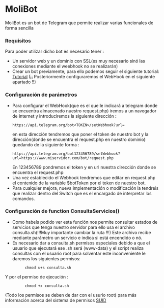 # MoliBot

MoliBot es un bot de Telegram que permite realizar varias funcionales de forma sencilla

### Requisitos

Para poder utilizar dicho bot es necesario tener :
 - Un servidor web y un dominio con SSL(es muy necesario sinó las conexiones mediante el weebhook no se realizarán)
 - Crear un bot previamente, para ello podemos seguir el siguiente tutorial: [Tutorial](https://planetachatbot.com/c%C3%B3mo-crear-un-bot-para-telegram-y-darle-funcionalidad-c5c7ec833f49)
   (¡¡ Posteriormente configuraremos el WebHook en el siguiente apartado !!)
   
### Configuración de parámetros

* Para configurar el WebHook(que es el que le indicará a telegram donde se encuentra almacenado nuestro request.php) iremos a un navegador de internet y introduciremos la siguiente dirección :
  ```
  https://api.telegram.org/bot<TOKEN>/setWebhook?url=
  ``` 
  en esta dirección tendremos que poner el token de nuestro bot y la dirección(donde se encuentra el request.php en nuestro dominio) quedando de la siguiente forma :
  ```
  https://api.telegram.org/bot123456789/setWebhook?url=https://www.miservidor.com/bot/request.php
  ```
  En 123456789 pondremos el token y en url nuestra dirección donde se encuentra el request.php
* Una vez establecido el Webhook tendremos que editar en request.php el contenido de la variable $botToken por el token de nuestro bot.
* Para cualquier mejora, nueva implementación o modificación la tendreis que realizar dentro del Switch que es el encargado de interpretar los comandos.
  
### Configuración de function ConsultaServicios()

* Como habeís podido ver esta función nos permite consultar estados de servicios que tenga nuestro servidor para ello usa el archivo consulta.sh(!!!Muy importante cambiar la ruta !!!)
  Este archivo recibe mediante parámetro un servicio e indica si está encendido o nó.
* Es necesario dar a consulta.sh permisos especiales debido a que el usuario que ejecutará ese .sh será (www-data) y el script realiza consultas con el usuario root
  para solventar este inconveniente le daremos los siguientes permisos:
 ```
          chmod u+s consulta.sh
 ```
 Y por el permiso de ejecución :
 ```         
          chmod +x consulta.sh 
 ```
          
 (Todo los permisos se deben de dar con el usurio root) para más información acerca del sistema de permisos [SUID](https://www.linuxnix.com/suid-set-suid-linuxunix/)
          
